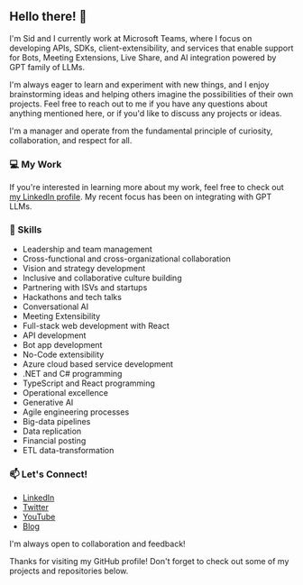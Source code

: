 ## Hello there! 👋

I'm Sid and I currently work at Microsoft Teams, where I focus on developing APIs, SDKs, client-extensibility, and services that enable support for Bots, Meeting Extensions, Live Share, and AI integration powered by GPT family of LLMs.

I'm always eager to learn and experiment with new things, and I enjoy brainstorming ideas and helping others imagine the possibilities of their own projects. Feel free to reach out to me if you have any questions about anything mentioned here, or if you'd like to discuss any projects or ideas.

I'm a manager and operate from the fundamental principle of curiosity, collaboration, and respect for all.

### 💻 My Work

If you're interested in learning more about my work, feel free to check out [my LinkedIn profile](https://www.linkedin.com/in/siduppal/). 
My recent focus has been on integrating with GPT LLMs.

### 🌟 Skills

- Leadership and team management
- Cross-functional and cross-organizational collaboration
- Vision and strategy development
- Inclusive and collaborative culture building
- Partnering with ISVs and startups
- Hackathons and tech talks
- Conversational AI
- Meeting Extensibility
- Full-stack web development with React
- API development
- Bot app development
- No-Code extensibility
- Azure cloud based service development
- .NET and C# programming
- TypeScript and React programming
- Operational excellence
- Generative AI
- Agile engineering processes
- Big-data pipelines
- Data replication
- Financial posting
- ETL data-transformation

### 📫 Let's Connect!
- [LinkedIn](https://www.linkedin.com/in/siduppal/)
- [Twitter](https://twitter.com/upster)
- [YouTube](https://www.youtube.com/@siduppal/videos)
- [Blog](https://blog.somecreativity.com)

I'm always open to collaboration and feedback!

Thanks for visiting my GitHub profile! Don't forget to check out some of my projects and repositories below.
